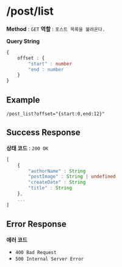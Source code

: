 # /post/list


**Method** : `GET`
**역할** : `포스트 목록을 불려온다.`

**Query String**
``` typescript
{
    offset : {
        "start" : number
        "end : number
    }
}
```

## Example
```
/post_list?offset="{start:0,end:12}"
```

## Success Response
**상태 코드** : `200 OK`
``` typescript
[
    {
        "authorName" : String
        "postImage" : String | undefined
        "createDate" : String
        "title" : String
    },
    ...
]
```
## Error Response
**에러 코드** 
- `400 Bad Request`
- `500 Internal Server Error`



